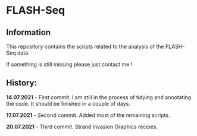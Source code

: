 # FLASH-Seq

## Information

This repository contains the scripts related to the analysis of the FLASH-Seq data.

If something is still missing please just contact me !

## History:

**14.07.2021** - First commit. I am still in the process of tidying and annotating the code. It should be finished in a couple of days.

**17.07.2021** - Second commit. Added most of the remaining scripts.

**20.07.2021** - Third commit. Strand Invasion Graphics recipes.


